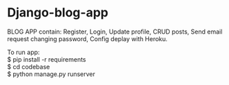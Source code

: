 # Django-blog-app
BLOG APP contain:
  Register, Login,
  Update profile,
  CRUD posts,
  Send email request changing password,
  Config deplay with Heroku.
  
 
To run app: <br>
  $ pip install -r requirements
  <br>
  $ cd codebase
  <br>
  $ python manage.py runserver
